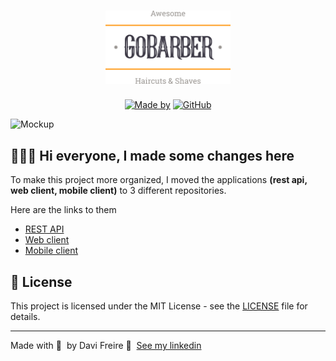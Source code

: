 <h1 align="center">
	<img alt="GoStack" src=".github/logo.svg" width="200px" />
</h1>

<p align="center">
	<a href="https://www.linkedin.com/in/davisfreire/" target="_blank" rel="noopener noreferrer"><img alt="Made by" src="https://img.shields.io/badge/made%20by-Elias%20Gabriel-%23FF9000"></a>
  <a href="https://github.com/fsdavi/gobarber/blob/master/README.md"><img alt="GitHub" src="https://img.shields.io/github/license/fsdavi/gobarber?color=%23FF9000"></a>
</p>

<img alt="Mockup" src="https://res.cloudinary.com/fsdavi/image/upload/v1587509596/GoBarber/mockup_ocggit.png">

## 👨🏻‍💻 Hi everyone, I made some changes here

To make this project more organized, I moved the applications **(rest api, web client, mobile client)** to 3 different repositories.

Here are the links to them

- [REST API](https://github.com/fsdavi/gobarber-api)
- [Web client](https://github.com/fsdavi/gobarber-web)
- [Mobile client](https://github.com/fsdavi/gobarber-mobile)

## 📝 License

This project is licensed under the MIT License - see the [LICENSE](LICENSE) file for details.

---

Made with 💜 &nbsp;by Davi Freire 👋 &nbsp;[See my linkedin](https://www.linkedin.com/in/davisfreire/)
